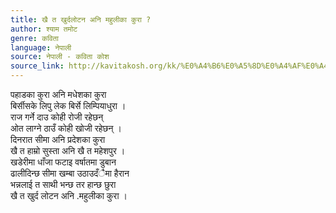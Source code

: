 ```yaml
---
title: खै त खुर्दलोटन अनि महुलीका कुरा ?
author: श्याम तमोट
genre: कविता
language: नेपाली
source: नेपाली - कविता कोश
source_link: http://kavitakosh.org/kk/%E0%A4%B6%E0%A5%8D%E0%A4%AF%E0%A4%BE%E0%A4%AE_%E0%A4%A4%E0%A4%AE%E0%A5%8B%E0%A4%9F
---
```


पहाडका कुरा अनि मधेशका कुरा  
बिर्सीसके लिपु लेक बिर्से लिम्पियाधुरा ।  
राज गर्ने दाउ कोही रोजी रहेछन्  
ओत लाग्ने ठाउँ कोही खोजी रहेछन् ।  
दिनरात सीमा अनि प्रदेशका कुरा  
खै त हाम्रो सुस्ता अनि खै त महेशपुर ।  
खडेरीमा धाँजा फटाइ वर्षातमा डुबान  
ढालीदिन्छ सीमा खम्बा उठाउदँैमा हैरान  
भन्नलाई त साथी भन्छ तर हान्छ छुरा  
खै त खुर्द लोटन अनि .महुलीका कुरा ।
